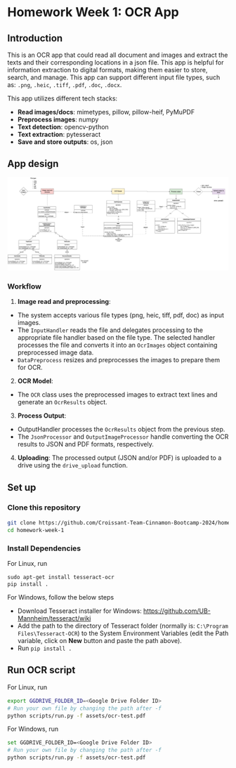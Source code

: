 # Homework Week 1: OCR App

## Introduction

This is an OCR app that could read all document and images and extract the texts and their corresponding locations in a json file. This app is helpful for information extraction to digital formats, making them easier to store, search, and manage. This app can support different input file types, such as: ``.png``, ``.heic``, ``.tiff``, ``.pdf``, ``.doc``, ``.docx``.

This app utilizes different tech stacks:
- **Read images/docs**: mimetypes, pillow, pillow-heif, PyMuPDF
- **Preprocess images**: numpy
- **Text detection**: opencv-python
- **Text extraction**: pytesseract
- **Save and store outputs**: os, json

## App design


![alt text](docs/code_design.jpg)

### Workflow
1. **Image read and preprocessing**:
- The system accepts various file types (png, heic, tiff, pdf, doc) as input images.
- The ``InputHandler`` reads the file and delegates processing to the appropriate file handler based on the file type. The selected handler processes the file and converts it into an ``OcrImages`` object containing preprocessed image data.
- ``DataPreprocess`` resizes and preprocesses the images to prepare them for OCR.

2. **OCR Model**:
- The ``OCR`` class uses the preprocessed images to extract text lines and generate an ``OcrResults`` object.

3. **Process Output**:
- OutputHandler processes the ``OcrResults`` object from the previous step.
- The ``JsonProcessor`` and ``OutputImageProcessor`` handle converting the OCR results to JSON and PDF formats, respectively.

4. **Uploading**:
The processed output (JSON and/or PDF) is uploaded to a drive using the ``drive_upload`` function.

## Set up

### Clone this repository
```bash
git clone https://github.com/Croissant-Team-Cinnamon-Bootcamp-2024/homework-week-1.git
cd homework-week-1
```

### Install Dependencies

For Linux, run
```
sudo apt-get install tesseract-ocr
pip install .
```

For Windows, follow the below steps
- Download Tesseract installer for Windows: https://github.com/UB-Mannheim/tesseract/wiki
- Add the path to the directory of Tesseract folder (normally is: ```C:\Program Files\Tesseract-OCR```) to the System Environment Variables (edit the Path variable, click on **New** button and paste the path above).
- Run ```pip install .```


## Run OCR script

For Linux, run
```bash
export GGDRIVE_FOLDER_ID=<Google Drive Folder ID>
# Run your own file by changing the path after -f
python scripts/run.py -f assets/ocr-test.pdf
```

For Windows, run
```bash
set GGDRIVE_FOLDER_ID=<Google Drive Folder ID>
# Run your own file by changing the path after -f
python scripts/run.py -f assets/ocr-test.pdf
```
